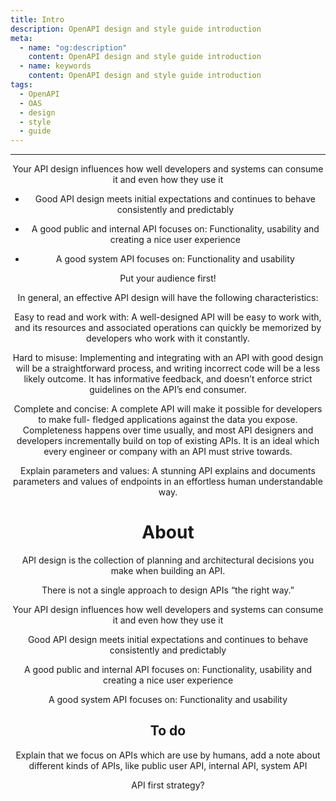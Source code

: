 ```yaml
---
title: Intro
description: OpenAPI design and style guide introduction
meta:
  - name: "og:description"
    content: OpenAPI design and style guide introduction
  - name: keywords
    content: OpenAPI design and style guide introduction
tags:
  - OpenAPI
  - OAS
  - design
  - style
  - guide
---
```


<Header/>

---

Your API design influences how well developers and systems can consume it and even how they use it

- Good API design meets initial expectations and continues to behave consistently and predictably

- A good public and internal API focuses on: Functionality, usability and creating a nice user experience

- A good system API focuses on: Functionality and usability

Put your audience first!

In general, an effective API design will have the following characteristics:

Easy to read and work with: A well-designed API will be easy to work with, and its resources and associated operations can quickly be memorized by developers who work with it constantly.

Hard to misuse: Implementing and integrating with an API with good design will be a straightforward process, and writing incorrect code will be a less likely outcome. It has informative feedback, and doesn’t enforce strict guidelines on the API’s end consumer.

Complete and concise: A complete API will make it possible for developers to make full- fledged applications against the data you expose. Completeness happens over time usually, and most API designers and developers incrementally build on top of existing APIs. It is an ideal which every engineer or company with an API must strive towards.

Explain parameters and values: A stunning API explains and documents parameters and values of endpoints in an effortless human understandable way.

# About

API design is the collection of planning and architectural decisions you make when building an API.

There is not a single approach to design APIs “the right way.” 

Your API design influences how well developers and systems can consume it and even how they use it

Good API design meets initial expectations and continues to behave consistently and predictably

A good public and internal API focuses on: Functionality, usability and creating a nice user experience

A good system API focuses on: Functionality and usability

## To do

Explain that we focus on APIs which are use by humans, add a note about different kinds of APIs, like public user API, internal API, system API

API first strategy?